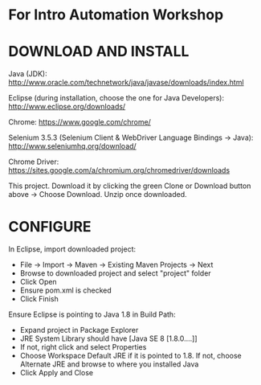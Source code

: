 # For Intro Automation Workshop

DOWNLOAD AND INSTALL
=====================
Java (JDK): http://www.oracle.com/technetwork/java/javase/downloads/index.html

Eclipse (during installation, choose the one for Java Developers): http://www.eclipse.org/downloads/

Chrome: https://www.google.com/chrome/

Selenium 3.5.3 (Selenium Client & WebDriver Language Bindings -> Java): http://www.seleniumhq.org/download/

Chrome Driver: https://sites.google.com/a/chromium.org/chromedriver/downloads

This project. Download it by clicking the green Clone or Download button above -> Choose Download. Unzip once downloaded.


CONFIGURE
============
In Eclipse, import downloaded project:
- File -> Import -> Maven -> Existing Maven Projects -> Next
- Browse to downloaded project and select "project" folder
- Click Open
- Ensure pom.xml is checked 
- Click Finish
    
Ensure Eclipse is pointing to Java 1.8 in Build Path:
- Expand project in Package Explorer
- JRE System Library should have [Java SE 8 [1.8.0....]]
- If not, right click and select Properties
- Choose Workspace Default JRE if it is pointed to 1.8. If not, choose Alternate JRE and browse to where you installed Java
- Click Apply and Close
